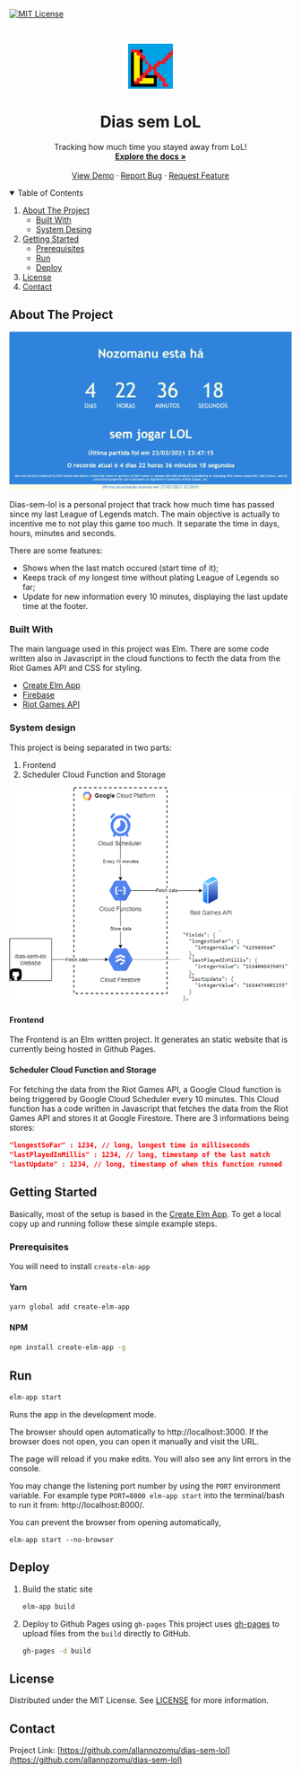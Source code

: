 <!--
This template is based on https://github.com/othneildrew/Best-README-Template
-->

[![MIT License][license-shield]][license-url]



<!-- PROJECT LOGO -->
<br />
<p align="center">
  <a href="https://github.com/allannozomu/dias-sem-lol">
    <img src="public/logo.png" alt="Logo" width="80" height="80">
  </a>

  <h1 align="center">Dias sem LoL</h1>

  <p align="center">
    Tracking how much time you stayed away from LoL!
    <br />
    <a href="https://github.com/allannozomu/dias-sem-lol"><strong>Explore the docs »</strong></a>
    <br />
    <br />
    <a href="https://allannozomu.github.io/dias-sem-lol/">View Demo</a>
    ·
    <a href="https://github.com/allannozomu/dias-sem-lol/issues">Report Bug</a>
    ·
    <a href="https://github.com/allannozomu/dias-sem-lol/issues">Request Feature</a>
  </p>
</p>



<!-- TABLE OF CONTENTS -->
<details open="open">
  <summary>Table of Contents</summary>
  <ol>
    <li>
      <a href="#about-the-project">About The Project</a>
      <ul>
        <li><a href="#built-with">Built With</a></li>
        <li><a href="#system-design">System Desing</a></li>
      </ul>
    </li>
    <li>
      <a href="#getting-started">Getting Started</a>
      <ul>
        <li><a href="#prerequisites">Prerequisites</a></li>
        <li><a href="#run">Run</a></li>
        <li><a href="#deploy">Deploy</a></li>
      </ul>
    </li>
    <li><a href="#license">License</a></li>
    <li><a href="#contact">Contact</a></li>
  </ol>
</details>



<!-- ABOUT THE PROJECT -->
## About The Project

![Product Name Screen Shot][product-screenshot]

Dias-sem-lol is a personal project that track how much time has passed since my last League of Legends match. The main objective is actually to incentive me to not play this game too much. It separate the time in days, hours, minutes and seconds.

There are some features:
* Shows when the last match occured (start time of it);
* Keeps track of my longest time without plating League of Legends so far;
* Update for new information every 10 minutes, displaying the last update time at the footer.

### Built With

The main language used in this project was Elm. There are some code written also in Javascript in the cloud functions to fecth the data from the Riot Games API and CSS for styling.
* [Create Elm App](https://github.com/halfzebra/create-elm-app)
* [Firebase](https://firebase.google.com/)
* [Riot Games API](https://developer.riotgames.com/)

### System design

This project is being separated in two parts:
1. Frontend
2. Scheduler Cloud Function and Storage

![Product Name Screen Shot][system-diagram]

#### Frontend

The Frontend is an Elm written project. It generates an static website that is currently being hosted in Github Pages.

#### Scheduler Cloud Function and Storage

For fetching the data from the Riot Games API, a Google Cloud function is being triggered by Google Cloud Scheduler every 10 minutes. 
This Cloud function has a code written in Javascript that fetches the data from the Riot Games API and stores it at Google Firestore.
There are 3 informations being stores:
```json
"longestSoFar" : 1234, // long, longest time in milliseconds
"lastPlayedInMillis" : 1234, // long, timestamp of the last match
"lastUpdate" : 1234, // long, timestamp of when this function runned
```

<!-- GETTING STARTED -->
## Getting Started

Basically, most of the setup is based in the [Create Elm App](https://github.com/halfzebra/create-elm-app/blob/master/template/README.md#elm-app-start).
To get a local copy up and running follow these simple example steps.

### Prerequisites

You will need to install `create-elm-app`

#### Yarn
```sh
yarn global add create-elm-app
```
#### NPM
```sh
npm install create-elm-app -g
```

## Run

```sh
elm-app start
```

Runs the app in the development mode.

The browser should open automatically to http://localhost:3000. If the browser does not open, you can open it manually and visit the URL.

The page will reload if you make edits. You will also see any lint errors in the console.

You may change the listening port number by using the `PORT` environment variable. For example type `PORT=8000 elm-app start` into the terminal/bash to run it from: http://localhost:8000/.

You can prevent the browser from opening automatically,

```
elm-app start --no-browser
```


## Deploy

1. Build the static site
   ``` sh
   elm-app build
   ```
2. Deploy to Github Pages using `gh-pages`
    This project uses [gh-pages](https://www.npmjs.com/package/gh-pages) to upload files from the `build` directly to GitHub.

    ```sh
    gh-pages -d build
    ```

<!-- LICENSE -->
## License

Distributed under the MIT License. See [LICENSE](https://raw.githubusercontent.com/AllanNozomu/dias-sem-lol/main/LICENSE) for more information.


<!-- CONTACT -->
## Contact

Project Link: [https://github.com/allannozomu/dias-sem-lol](https://github.com/allannozomu/dias-sem-lol)

[product-screenshot]: public/screenshot.png
[system-diagram]: public/diagram.png

<!-- Badges -->
[license-shield]: https://img.shields.io/github/license/allannozomu/dias-sem-lol?style=for-the-badge
[license-url]: https://raw.githubusercontent.com/AllanNozomu/dias-sem-lol/main/LICENSE
